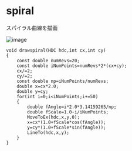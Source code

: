 # spiral
スパイラル曲線を描画

![image](https://user-images.githubusercontent.com/2605401/218141123-4dd306e1-1bae-4eed-9c0f-b8c3f3340a2e.png)

```
void drawspiral(HDC hdc,int cx,int cy)
{
	const double numRevs=20;
	const double iNumPoints=numRevs*2*(cx+cy);
	cx/=2;
	cy/=2;
	const double np=iNumPoints/numRevs;
	double x=cx*2.0;
	double y=cy;
	for(int i=0;i<iNumPoints;i+=50)
	{
		double fAngle=i*2.0*3.14159265/np;
		double fScale=1.0-i/iNumPoints;
		MoveToEx(hdc,x,y,0);
		x=cx*(1.0+fScale*cos(fAngle));
		y=cy*(1.0+fScale*sin(fAngle));
		LineTo(hdc,x,y);
	}
}
```

